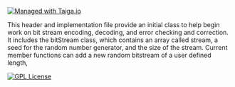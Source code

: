 <!-- Replace the below line with your own Travis-CI build label. -->
<!-- [![Build Status](https://travis-ci.org/DarrienG/C-DH_Space_Hello_World.svg?branch=feature/dglasser/45_name_battery)](https://travis-ci.org/DarrienG/C-DH_Space_Hello_World) -->
[![Managed with Taiga.io](https://camo.githubusercontent.com/eec9589abe09569dc4a1706b36527b49051b89db/68747470733a2f2f696d672e736869656c64732e696f2f62616467652f6d616e61676564253230776974682d54616967612e696f2d677265656e2e737667)](https://taiga.io "Managed with Taiga.io")

This header and implementation file provide an initial class to help begin work on bit stream encoding, decoding, and error checking and correction. It includes the bitStream class, which contains an array called stream, a seed for the random number generator, and the size of the stream. Current member functions can add a new random bitstream of a user defined length,

[![GPL License](http://darrienglasser.com/gpl-v3-logo.jpg)](http://www.gnu.org/licenses/gpl-3.0.en.html)
